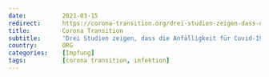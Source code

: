 ```yaml
---
date:          2021-03-15
redirect:      https://corona-transition.org/drei-studien-zeigen-dass-die-anfalligkeit-fur-covid-19-in-den-ersten-neun-tagen
title:         Corona Transition
subtitle:      'Drei Studien zeigen, dass die Anfälligkeit für Covid-19 in den ersten neun Tagen nach der Impfung steigt'
country:       ORG
categories:    [Impfung]
tags:          [corona transition, infektion]
---
```


